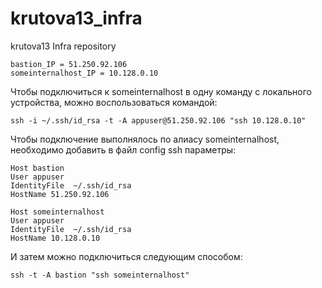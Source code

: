 # krutova13_infra
krutova13 Infra repository

	bastion_IP = 51.250.92.106
	someinternalhost_IP = 10.128.0.10

Чтобы подключиться к someinternalhost в одну команду с локального устройства, можно воспользоваться командой: 

	ssh -i ~/.ssh/id_rsa -t -A appuser@51.250.92.106 "ssh 10.128.0.10"
 
Чтобы подключение выполнялось по алиасу someinternalhost, необходимо добавить в файл config ssh параметры:
	
	Host bastion
  	User appuser
  	IdentityFile  ~/.ssh/id_rsa
  	HostName 51.250.92.106

	Host someinternalhost
  	User appuser
  	IdentityFile  ~/.ssh/id_rsa
  	HostName 10.128.0.10

И затем можно подключиться следующим способом: 

	ssh -t -A bastion "ssh someinternalhost"
